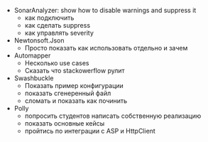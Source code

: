 - SonarAnalyzer: show how to disable warnings and suppress it
  - как подключить
  - как сделать suppress
  - как управлять severity
- Newtonsoft.Json
  - Просто показать как использовать отдельно и зачем
- Automapper
  - Несколько use cases
  - Сказать что stackowerflow рулит
- Swashbuckle
  - Показать пример конфигурации
  - показать сгенеренный файл
  - сломать и показать как починить
- Polly
  - попросить студентов написать собственную реализацию
  - показать основные кейсы
  - пройтись по интеграции с ASP и HttpClient